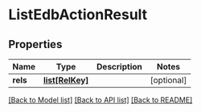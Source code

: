 # ListEdbActionResult

## Properties
Name | Type | Description | Notes
------------ | ------------- | ------------- | -------------
**rels** | [**list[RelKey]**](RelKey.md) |  | [optional] 

[[Back to Model list]](../README.md#documentation-for-models) [[Back to API list]](../README.md#documentation-for-api-endpoints) [[Back to README]](../README.md)


